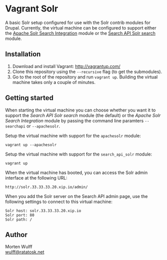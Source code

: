 Vagrant Solr
============

A basic Solr setup configured for use with the Solr contrib modules for Drupal. Currently, the virtual machine can be configured to support either the [Apache Solr Search Integration](http://drupal.org/project/apachesolr) module or the [Search API Solr search](http://drupal.org/project/search_api_solr) module.


Installation
------------

1. Download and install Vagrant: http://vagrantup.com/
2. Clone this repository using the `--recursive` flag (to get the submodules).
3. Go to the root of the repository and run `vagrant up`. Building the virtual machine takes only a couple of minutes.


Getting started
---------------

When starting the virtual machine you can choose whether you want it to support the *Search API Solr search* module (the default) or the *Apache Solr Search Integration* module by passing the command line paramters `--searchapi` or `--apachesolr`.

Setup the virtual machine with support for the `apachesolr` module:

    vagrant up --apachesolr

Setup the virtual machine with support for the `search_api_solr` module:

    vagrant up

When the virtual machine has booted, you can access the Solr admin interface at the following URL:

    http://solr.33.33.33.20.xip.io/admin/

When you add the Solr server on the Search API admin page, use the following settings to connect to this virtual machine:

    Solr host: solr.33.33.33.20.xip.io
    Solr port: 80
    Solr path: /


Author
------

Morten Wulff  
<wulff@ratatosk.net>
